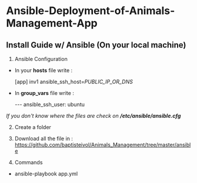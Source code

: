 # Ansible-Deployment-of-Animals-Management-App

## Install Guide w/ Ansible (On your local machine)

1. Ansible Configuration
* In your **hosts** file write :

  [app]
  inv1 ansible_ssh_host=*PUBLIC_IP_OR_DNS*


* In **group_vars** file write :

  \---
  ansible_ssh_user: ubuntu

*If you don't know where the files are check on **/etc/ansible/ansible.cfg***

2. Create a folder

3. Download all the file in :
https://github.com/baptisteivol/Animals_Management/tree/master/ansible

4. Commands
* ansible-playbook app.yml
